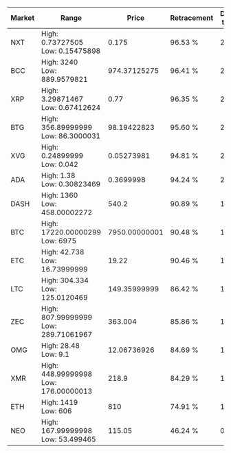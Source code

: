 | Market | Range | Price| Retracement | Doubles to 50% |
| --- | --- | --- | --- | --- |
| NXT | High: 0.73727505<br />Low: 0.15475898 | 0.175 | 96.53 % | 2.55 |
| BCC | High: 3240<br />Low: 889.9579821 | 974.37125275 | 96.41 % | 2.12 |
| XRP | High: 3.29871467<br />Low: 0.67412624 | 0.77 | 96.35 % | 2.58 |
| BTG | High: 356.89999999<br />Low: 86.3000031 | 98.19422823 | 95.60 % | 2.26 |
| XVG | High: 0.24899999<br />Low: 0.042 | 0.05273981 | 94.81 % | 2.76 |
| ADA | High: 1.38<br />Low: 0.30823469 | 0.3699998 | 94.24 % | 2.28 |
| DASH | High: 1360<br />Low: 458.00002272 | 540.2 | 90.89 % | 1.68 |
| BTC | High: 17220.00000299<br />Low: 6975 | 7950.00000001 | 90.48 % | 1.52 |
| ETC | High: 42.738<br />Low: 16.73999999 | 19.22 | 90.46 % | 1.55 |
| LTC | High: 304.334<br />Low: 125.0120469 | 149.35999999 | 86.42 % | 1.44 |
| ZEC | High: 807.99999999<br />Low: 289.71061967 | 363.004 | 85.86 % | 1.51 |
| OMG | High: 28.48<br />Low: 9.1 | 12.06736926 | 84.69 % | 1.56 |
| XMR | High: 448.99999998<br />Low: 176.00000013 | 218.9 | 84.29 % | 1.43 |
| ETH | High: 1419<br />Low: 606 | 810 | 74.91 % | 1.25 |
| NEO | High: 167.99999998<br />Low: 53.499465 | 115.05 | 46.24 % | 0.00 |
